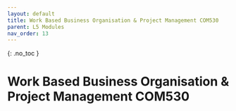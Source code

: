 ```yaml
---
layout: default
title: Work Based Business Organisation & Project Management COM530
parent: L5 Modules
nav_order: 13
---
```


{: .no_toc }


# Work Based Business Organisation & Project Management COM530




